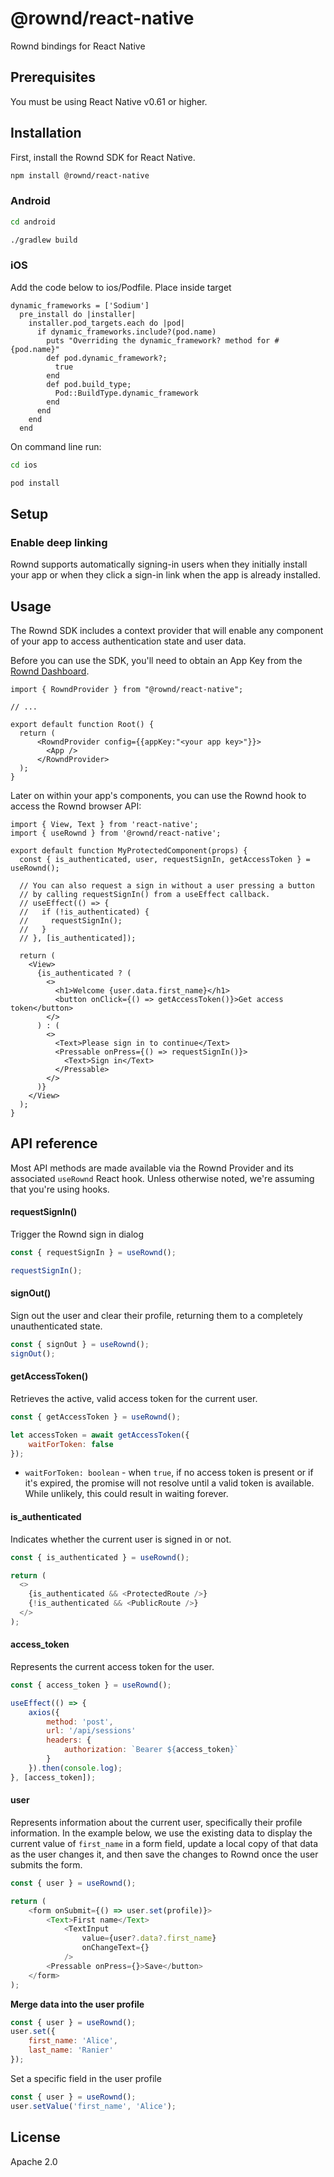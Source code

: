 # @rownd/react-native

Rownd bindings for React Native

## Prerequisites
You must be using React Native v0.61 or higher.

## Installation

First, install the Rownd SDK for React Native.

```sh
npm install @rownd/react-native
```

### Android

```sh
cd android
```
```sh
./gradlew build
```

### iOS

Add the code below to ios/Podfile. Place inside target
```
dynamic_frameworks = ['Sodium']
  pre_install do |installer|
    installer.pod_targets.each do |pod|
      if dynamic_frameworks.include?(pod.name)
        puts "Overriding the dynamic_framework? method for #{pod.name}"
        def pod.dynamic_framework?;
          true
        end
        def pod.build_type;
          Pod::BuildType.dynamic_framework
        end
      end
    end
  end
```
On command line run:

```sh
cd ios
```
```sh
pod install
```

## Setup

### Enable deep linking
Rownd supports automatically signing-in users when they initially install your
app or when they click a sign-in link when the app is already installed. 


## Usage
The Rownd SDK includes a context provider that will enable any component of your app to access authentication state and user data.

Before you can use the SDK, you'll need to obtain an App Key from the [Rownd Dashboard](https://app.rownd.io).

```tsx
import { RowndProvider } from "@rownd/react-native";

// ...

export default function Root() {
  return (
      <RowndProvider config={{appKey:"<your app key>"}}>
        <App />
      </RowndProvider>
  );
}
```

Later on within your app's components, you can use the Rownd hook to access the Rownd browser API:

```tsx
import { View, Text } from 'react-native';
import { useRownd } from '@rownd/react-native';

export default function MyProtectedComponent(props) {
  const { is_authenticated, user, requestSignIn, getAccessToken } = useRownd();

  // You can also request a sign in without a user pressing a button
  // by calling requestSignIn() from a useEffect callback.
  // useEffect(() => {
  //   if (!is_authenticated) {
  //     requestSignIn();
  //   }
  // }, [is_authenticated]);

  return (
    <View>
      {is_authenticated ? (
        <>
          <h1>Welcome {user.data.first_name}</h1>
          <button onClick={() => getAccessToken()}>Get access token</button>
        </>
      ) : (
        <>
          <Text>Please sign in to continue</Text>
          <Pressable onPress={() => requestSignIn()}>
            <Text>Sign in</Text>
          </Pressable>
        </>
      )}
    </View>
  );
}
```

## API reference

Most API methods are made available via the Rownd Provider and its associated `useRownd` React hook. Unless otherwise noted, we're assuming that you're using hooks.

#### requestSignIn()

Trigger the Rownd sign in dialog

```javascript
const { requestSignIn } = useRownd();

requestSignIn();
```

#### signOut()

Sign out the user and clear their profile, returning them to a completely unauthenticated state.

```javascript
const { signOut } = useRownd();
signOut();
```

#### **getAccessToken()**

Retrieves the active, valid access token for the current user.&#x20;

```javascript
const { getAccessToken } = useRownd();

let accessToken = await getAccessToken({
    waitForToken: false
});
```

* `waitForToken: boolean` - when `true`, if no access token is present or if it's expired, the promise will not resolve until a valid token is available. While unlikely, this could result in waiting forever.

#### is\_authenticated

Indicates whether the current user is signed in or not.

```javascript
const { is_authenticated } = useRownd();

return (
  <>
    {is_authenticated && <ProtectedRoute />}
    {!is_authenticated && <PublicRoute />}
  </>
);
```

#### access\_token

Represents the current access token for the user.

```javascript
const { access_token } = useRownd();

useEffect(() => {
    axios({
        method: 'post',
        url: '/api/sessions'
        headers: {
            authorization: `Bearer ${access_token}`
        }
    }).then(console.log);
}, [access_token]);
```

#### user

Represents information about the current user, specifically their profile information. In the example below, we use the existing data to display the current value of `first_name` in a form field, update a local copy of that data as the user changes it, and then save the changes to Rownd once the user submits the form.

```javascript
const { user } = useRownd();

return (
    <form onSubmit={() => user.set(profile)}>
        <Text>First name</Text>
            <TextInput
                value={user?.data?.first_name}
                onChangeText={}
            />
        <Pressable onPress={}>Save</button>
    </form>
);
```

**Merge data into the user profile**

```javascript
const { user } = useRownd();
user.set({
    first_name: 'Alice',
    last_name: 'Ranier'
});
```

Set a specific field in the user profile

```javascript
const { user } = useRownd();
user.setValue('first_name', 'Alice');
```

## License

Apache 2.0
